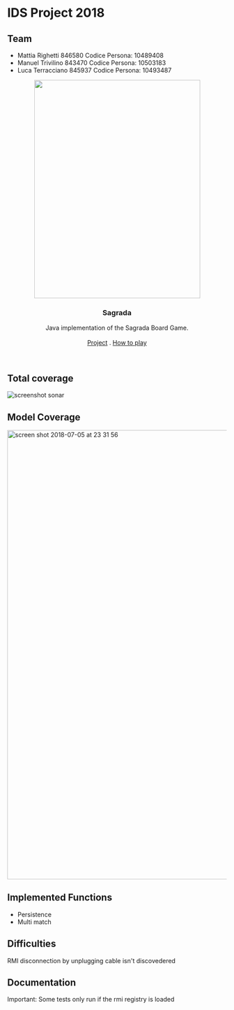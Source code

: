 # IDS Project 2018
## Team
- Mattia Righetti 846580 Codice Persona: 10489408
- Manuel Trivilino 843470 Codice Persona: 10503183
- Luca Terracciano 845937 Codice Persona: 10493487

<p align="center">
  <a href="http://floodgategames.com/Sagrada/">
    <img src="https://cf.geekdo-images.com/medium/img/frguV5YOfP1hsAmZpKnYxAmIpYA=/fit-in/500x500/filters:no_upscale()/pic3525224.jpg" alt="" width=381 height=500>
  </a>
  
  <h3 align="center">Sagrada</h3>

  <p align="center">
    Java implementation of the Sagrada Board Game.
    <br>
    <br>
    <a href="https://github.com/MattRighetti/ing-sw-2018-righetti-trivilino-terracciano">Project</a>
    .
    <a href="https://www.youtube.com/watch?v=0JLpaGHL8MQ">How to play</a>
  </p>
</p>

<br>
  
  
## Total coverage
![screenshot sonar](https://user-images.githubusercontent.com/16304728/42348414-a5466a2c-80a9-11e8-8afa-f6deb660af94.png)

## Model Coverage
<img width="1029" alt="screen shot 2018-07-05 at 23 31 56" src="https://user-images.githubusercontent.com/16304728/42349027-a1d95384-80ab-11e8-8620-f7df1ec45716.png">

## Implemented Functions
- Persistence
- Multi match

## Difficulties
RMI disconnection by unplugging cable isn't discovedered

## Documentation

Important: Some tests only run if the rmi registry is loaded
